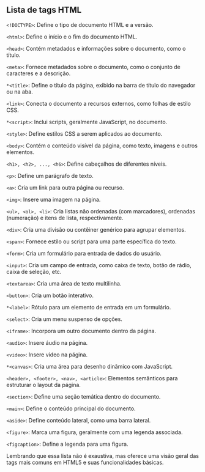 ## Lista de tags HTML ##

```<!DOCTYPE>```: Define o tipo de documento HTML e a versão.
   
```<html>```: Define o início e o fim do documento HTML.
   
```<head>```: Contém metadados e informações sobre o documento, como o título.
   
```<meta>```: Fornece metadados sobre o documento, como o conjunto de caracteres e a descrição.
   
```*<title>```: Define o título da página, exibido na barra de título do navegador ou na aba.
   
```<link>```: Conecta o documento a recursos externos, como folhas de estilo CSS.
   
```*<script>```: Inclui scripts, geralmente JavaScript, no documento.
   
```<style>```: Define estilos CSS a serem aplicados ao documento.
   
```<body>```: Contém o conteúdo visível da página, como texto, imagens e outros elementos.
   
```<h1>, <h2>, ..., <h6>```: Define cabeçalhos de diferentes níveis.
    
 ```<p>```: Define um parágrafo de texto.
    
```<a>```: Cria um link para outra página ou recurso.
    
```<img>```: Insere uma imagem na página.
    
```<ul>, <ol>, <li>```: Cria listas não ordenadas (com marcadores), ordenadas (numeração) e itens de lista, respectivamente.
    
```<div>```: Cria uma divisão ou contêiner genérico para agrupar elementos.
    
```<span>```: Fornece estilo ou script para uma parte específica do texto.
    
```<form>```: Cria um formulário para entrada de dados do usuário.
    
```<input>```: Cria um campo de entrada, como caixa de texto, botão de rádio, caixa de seleção, etc.
    
```<textarea>```: Cria uma área de texto multilinha.
    
```<button>```: Cria um botão interativo.
    
```*<label>```: Rótulo para um elemento de entrada em um formulário.
    
```<select>```: Cria um menu suspenso de opções.
    
```<iframe>```: Incorpora um outro documento dentro da página.
    
```<audio>```: Insere áudio na página.
    
```<video>```: Insere vídeo na página.
    
```*<canvas>```: Cria uma área para desenho dinâmico com JavaScript.
    
```<header>, <footer>, <nav>, <article>```: Elementos semânticos para estruturar o layout da página.
    
```<section>```: Define uma seção temática dentro do documento.
    
```<main>```: Define o conteúdo principal do documento.
    
```<aside>```: Define conteúdo lateral, como uma barra lateral.
    
```<figure>```: Marca uma figura, geralmente com uma legenda associada.
    
```<figcaption>```: Define a legenda para uma figura.
    
Lembrando que essa lista não é exaustiva, mas oferece uma visão geral das tags mais comuns em HTML5 e suas funcionalidades básicas.
